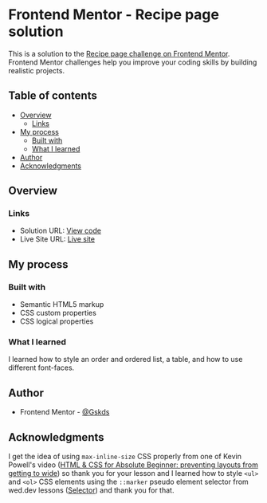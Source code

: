 # Frontend Mentor - Recipe page solution

This is a solution to the [Recipe page challenge on Frontend Mentor](https://www.frontendmentor.io/challenges/recipe-page-KiTsR8QQKm). Frontend Mentor challenges help you improve your coding skills by building realistic projects. 

## Table of contents

- [Overview](#overview)
  - [Links](#links)
- [My process](#my-process)
  - [Built with](#built-with)
  - [What I learned](#what-i-learned)
- [Author](#author)
- [Acknowledgments](#acknowledgments)

## Overview


### Links

- Solution URL: [View code](https://github.com/Gskds/Recipe-page)
- Live Site URL: [Live site](https://recipe-page-eight-indol.vercel.app/)

## My process

### Built with

- Semantic HTML5 markup
- CSS custom properties
- CSS logical properties 

### What I learned

I learned how to style an order and ordered list, a table, and how to use different font-faces.

## Author

- Frontend Mentor - [@Gskds](https://www.frontendmentor.io/profile/Gskds)

## Acknowledgments

I get the idea of using `max-inline-size` CSS properly from one of Kevin Powell's video ([HTML & CSS for Absolute Beginner: preventing layouts from getting to wide](https://youtu.be/Qqa2MJMxjw4?si=w0TjMLGoa_a7WVe5)) so thank you for your lesson
and I learned how to style `<ul>` and `<ol>` CSS elements using the `::marker` pseudo element selector from wed.dev lessons ([Selector](https://web.dev/learn/css/selectors?continue=https%3A%2F%2Fweb.dev%2Flearn%2Fcss%23article-https%3A%2F%2Fweb.dev%2Flearn%2Fcss%2Fselectors)) and thank you for that.

